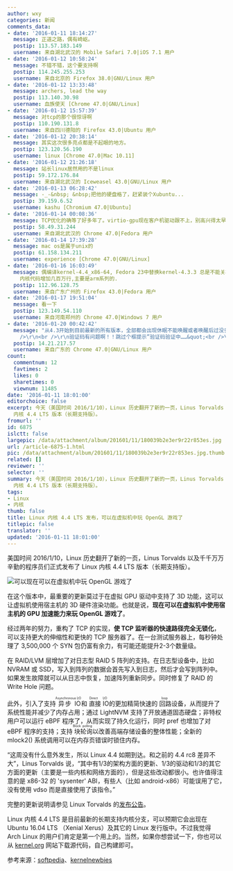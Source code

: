 ```yaml
---
author: wxy
categories: 新闻
comments_data:
- date: '2016-01-11 18:14:27'
  message: 正道之路，偶有崎岖。
  postip: 113.57.183.149
  username: 来自湖北武汉的 Mobile Safari 7.0|iOS 7.1 用户
- date: '2016-01-12 10:58:24'
  message: 不错不错，这个要支持啊
  postip: 114.245.255.253
  username: 来自北京的 Firefox 38.0|GNU/Linux 用户
- date: '2016-01-12 13:33:48'
  message: archers, lead the way
  postip: 113.140.30.98
  username: 血族使天 [Chrome 47.0|GNU/Linux]
- date: '2016-01-12 15:57:39'
  message: 对tcp的那个很惊讶啊
  postip: 110.190.131.8
  username: 来自四川德阳的 Firefox 43.0|Ubuntu 用户
- date: '2016-01-12 20:38:14'
  message: 其实这次很多亮点都是不起眼的地方。
  postip: 123.120.56.190
  username: linux [Chrome 47.0|Mac 10.11]
- date: '2016-01-12 21:26:18'
  message: 站长linux居然用的不是linux
  postip: 59.172.176.84
  username: 来自湖北武汉的 Iceweasel 43.0|GNU/Linux 用户
- date: '2016-01-13 06:28:42'
  message: -_-&nbsp; &nbsp;把他的硬盘格了，赶紧装个Xubuntu...
  postip: 39.159.6.52
  username: kashu [Chromium 47.0|Ubuntu]
- date: '2016-01-14 00:08:36'
  message: TCP优化的确等了好多年了。virtio-gpu现在客户机驱动跟不上，别高兴得太早了。
  postip: 58.49.31.244
  username: 来自湖北武汉的 Chrome 47.0|Fedora 用户
- date: '2016-01-14 17:39:28'
  message: mac os是属于unix的
  postip: 61.158.134.211
  username: experience [Chrome 47.0|GNU/Linux]
- date: '2016-01-16 16:03:49'
  message: 偶编译kernel-4.4_x86-64, Fedora 23中替换kernel-4.3.3 总是不能关机,卡在kvm上,其它一切正常. 默认cpu从1024减少为64.
    内核代码增加几百万行,主要是arm系列的.
  postip: 112.96.128.75
  username: 来自广东广州的 Firefox 43.0|Fedora 用户
- date: '2016-01-17 19:51:04'
  message: 看一下
  postip: 123.149.54.110
  username: 来自河南郑州的 Chrome 47.0|Windows 7 用户
- date: '2016-01-20 00:42:42'
  message: "从4.3开始到目前最新的所有版本，全部都会出现休眠不能唤醒或者唤醒后过没多久就挂起。在我的机子上……<br />\r\n悲剧的4.2只是个临时版本，只能降回4.1。<br
    />\r\n<br />\r\n验证码有问题啊！！跳过个框提示”验证码验证中……&quot;<br />\r\n。。。。"
  postip: 14.21.217.57
  username: 来自广东的 Chrome 47.0|GNU/Linux 用户
count:
  commentnum: 12
  favtimes: 2
  likes: 0
  sharetimes: 0
  viewnum: 11485
date: '2016-01-11 18:01:00'
editorchoice: false
excerpt: 今天（美国时间 2016/1/10），Linux 历史翻开了新的一页，Linus Torvalds 以及千千万万辛勤的程序员们正式发布了 Linux
  内核 4.4 LTS 版本（长期支持版）。
fromurl: ''
id: 6875
islctt: false
largepic: /data/attachment/album/201601/11/180039b2e3er9r22r853es.jpg
url: /article-6875-1.html
pic: /data/attachment/album/201601/11/180039b2e3er9r22r853es.jpg.thumb.jpg
related: []
reviewer: ''
selector: ''
summary: 今天（美国时间 2016/1/10），Linux 历史翻开了新的一页，Linus Torvalds 以及千千万万辛勤的程序员们正式发布了 Linux
  内核 4.4 LTS 版本（长期支持版）。
tags:
- Linux
- 内核
thumb: false
title: Linux 内核 4.4 LTS 发布，可以在虚拟机中玩 OpenGL 游戏了
titlepic: false
translator: ''
updated: '2016-01-11 18:01:00'
---
```


美国时间 2016/1/10，Linux 历史翻开了新的一页，Linus Torvalds 以及千千万万辛勤的程序员们正式发布了 Linux 内核 4.4 LTS 版本（长期支持版）。


![可以现在可以在虚拟机中玩 OpenGL 游戏了](/data/attachment/album/201601/11/180039b2e3er9r22r853es.jpg)


在这个版本中，最重要的更新莫过于在虚拟 GPU 驱动中支持了 3D 功能，这可以让虚拟机使用宿主机的 3D 硬件渲染功能。也就是说，**现在可以在虚拟机中使用宿主机的 GPU 加速能力来玩 OpenGL 游戏了**。


经过两年的努力，重构了 TCP 的实现，**使 TCP 监听器的快速路径完全无锁化**，可以支持更大的伸缩性和更快的 TCP 服务器了。在一台测试服务器上，每秒钟处理了 3,500,000 个 SYN 包仍富有余力，有可能还能提升2-3个数量级。


在 RAID/LVM 层增加了对日志型 RAID 5 阵列的支持。在日志型设备中，比如 NVRAM 或 SSD，写入到阵列的数据会首先写入到日志，然后才会写到阵列中。如果发生故障就可以从日志中恢复，加速阵列重新同步。同时修复了 RAID 的 Write Hole 问题。


此外，引入了支持<ruby> 异步 IO <rp>  （ </rp> <rt>  Asynchronous I/O </rt> <rp>  ） </rp></ruby>和<ruby> 直接 IO <rp>  （ </rp> <rt>  Direct I/O </rt> <rp>  ） </rp></ruby> 的更加精简快速的<ruby> 回路 <rp>  （ </rp> <rt>  loop </rt> <rp>  ） </rp></ruby>设备，从而提升了系统性能并减少了内存占用；通过 LightNVM 支持了开放通道固态硬盘；非特权用户可以运行 eBPF 程序了，从而实现了持久化运行，同时 pref 也增加了对 eBPF 程序的支持；支持<ruby> 块轮询 <rt>  Block polling </rt></ruby>以改善高端存储设备的整体性能；全新的 mlock2() 系统调用可以在内存页错误时锁住内存。


“这周没有什么意外发生，所以 Linux 4.4 如期到达。和之前的 4.4 rc8 差异不大”，Linus Torvalds 说，“其中有1/3的架构方面的更新、1/3的驱动和1/3的其它方面的更新（主要是一些内核和网络方面的），但是这些改动都很小。也许值得注意的是 x86-32 的 'sysenter' ABI，有些人（比如 android-x86）可能误用了它，没有使用 vdso 而是直接使用了该指令。”


完整的更新说明请参见 Linux Torvalds 的[发布公告](http://lkml.iu.edu/hypermail/linux/kernel/1601.1/01592.html)。


Linux 内核 4.4 LTS 是目前最新的长期支持内核分支，可以预期它会出现在 Ubuntu 16.04 LTS （Xenial Xerus）及其它的 Linux 发行版中。不过我觉得 Arch Linux 的用户们肯定是第一个用上的。当然，如果你想尝试一下，你也可以从 [kernel.org](http://kernel.org/) 网站下载源代码，自己构建即可。


参考来源：[softpedia](http://news.softpedia.com/news/linux-kernel-4-4-lts-officially-released-adds-3d-support-in-the-virtual-gpu-driver-498700.shtml)、[kernelnewbies](http://kernelnewbies.org/Linux_4.4)